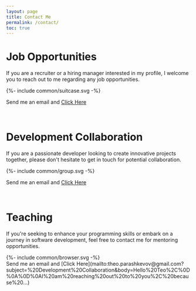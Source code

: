 ```yaml
---
layout: page
title: Contact Me
permalink: /contact/
toc: true
---
```


# Job Opportunities 
If you are a recruiter or a hiring manager interested in my profile, I welcome you to reach out to me regarding any job opportunities.

<symbol class="center" fill-rule="evenodd" clip-rule="evenodd" stroke-linejoin="round" >
  {%- include common/suitcase.svg -%}
</symbol>

Send me an email and [Click Here](mailto:theo.parashkevov@gmail.com?subject=Job%20Opportunity%E2%80%8B&body=Hello%20Teo%2C%0D%0A%0D%0AI%20am%20reaching%20out%20to%20you%2C%20because%20...)

<br>

# Development Collaboration 
If you are a passionate developer looking to create innovative projects together, please don't hesitate to get in touch for potential collaboration.

<symbol class="center" fill-rule="evenodd" clip-rule="evenodd" stroke-linejoin="round" >
  {%- include common/group.svg -%}
</symbol>

Send me an email and [Click Here](mailto:theo.parashkevov@gmail.com?subject=%20Development%20Collaboration&body=Hello%20Teo%2C%0D%0A%0D%0AI%20am%20reaching%20out%20to%20you%2C%20because%20...)

<br>

# Teaching 
If you're seeking to enhance your programming skills or embark on a journey in software development, feel free to contact me for mentoring opportunities.

<symbol class="center" fill-rule="evenodd" clip-rule="evenodd" stroke-linejoin="round" >
  {%- include common/browser.svg -%}
</symbol>

<br>
Send me an email and [Click Here](mailto:theo.parashkevov@gmail.com?subject=%20Development%20Collaboration&body=Hello%20Teo%2C%0D%0A%0D%0AI%20am%20reaching%20out%20to%20you%2C%20because%20...)